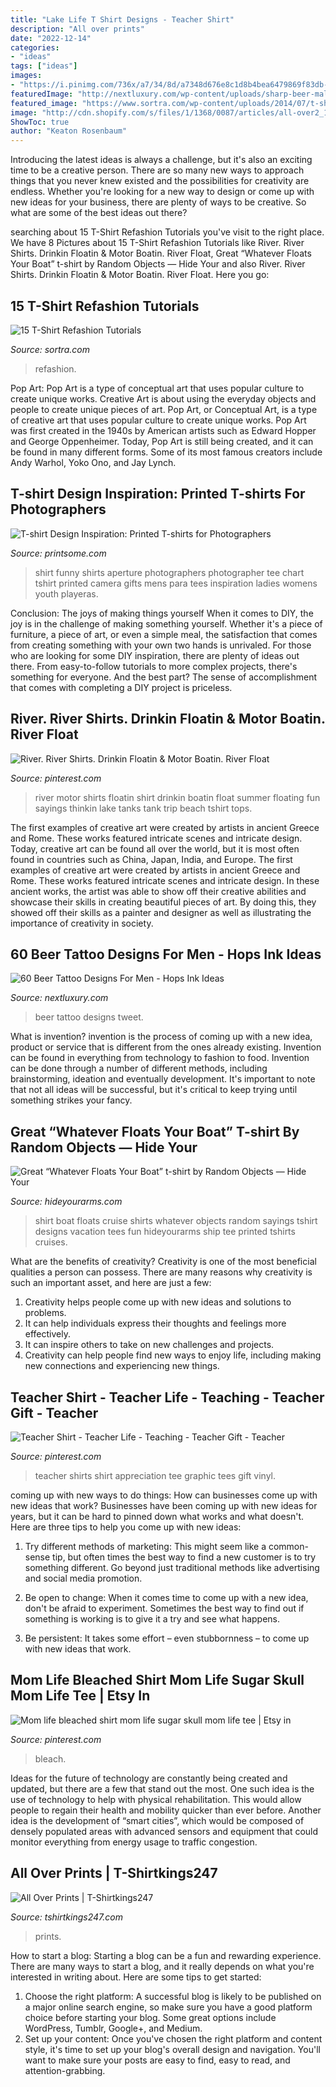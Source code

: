 ```yaml
---
title: "Lake Life T Shirt Designs - Teacher Shirt"
description: "All over prints"
date: "2022-12-14"
categories:
- "ideas"
tags: ["ideas"]
images:
- "https://i.pinimg.com/736x/a7/34/8d/a7348d676e8c1d8b4bea6479869f83db--the-river-motors.jpg"
featuredImage: "http://nextluxury.com/wp-content/uploads/sharp-beer-male-tattoo-ideas.jpg"
featured_image: "https://www.sortra.com/wp-content/uploads/2014/07/t-shirt12.jpg"
image: "http://cdn.shopify.com/s/files/1/1368/0087/articles/all-over2_1024x1024.jpg?v=1468955115"
ShowToc: true
author: "Keaton Rosenbaum"
---
```



Introducing the latest ideas is always a challenge, but it's also an exciting time to be a creative person. There are so many new ways to approach things that you never knew existed and the possibilities for creativity are endless. Whether you're looking for a new way to design or come up with new ideas for your business, there are plenty of ways to be creative. So what are some of the best ideas out there?

	

		
searching about 15 T-Shirt Refashion Tutorials you've visit to the right place. We have 8 Pictures about 15 T-Shirt Refashion Tutorials like River. River Shirts. Drinkin Floatin &amp; Motor Boatin. River Float, Great “Whatever Floats Your Boat” t-shirt by Random Objects — Hide Your and also River. River Shirts. Drinkin Floatin &amp; Motor Boatin. River Float. Here you go:
		
    
## 15 T-Shirt Refashion Tutorials

<img loading=lazy src="https://www.sortra.com/wp-content/uploads/2014/07/t-shirt12.jpg" onerror="this.onerror=null;this.src='https://tse4.mm.bing.net/th?id=OIP.0ZY-cGTQJmfLKbpti7vRrwHaLH&amp;pid=15.1';" alt="15 T-Shirt Refashion Tutorials">

_Source: sortra.com_

>refashion. 

	

Pop Art: Pop Art is a type of conceptual art that uses popular culture to create unique works.
Creative Art is about using the everyday objects and people to create unique pieces of art. Pop Art, or Conceptual Art, is a type of creative art that uses popular culture to create unique works. Pop Art was first created in the 1940s by American artists such as Edward Hopper and George Oppenheimer. Today, Pop Art is still being created, and it can be found in many different forms. Some of its most famous creators include Andy Warhol, Yoko Ono, and Jay Lynch.

    
## T-shirt Design Inspiration: Printed T-shirts For Photographers

<img loading=lazy src="http://www.printsome.com/blog/wp-content/uploads/ice-cream-tees-aperture-t-shirt.jpg" onerror="this.onerror=null;this.src='https://tse4.mm.bing.net/th?id=OIP.YTJf4So4zf5cTwCc7KIdXgHaKp&amp;pid=15.1';" alt="T-shirt Design Inspiration: Printed T-shirts for Photographers">

_Source: printsome.com_

>shirt funny shirts aperture photographers photographer tee chart tshirt printed camera gifts mens para tees inspiration ladies womens youth playeras. 

	

Conclusion: The joys of making things yourself
When it comes to DIY, the joy is in the challenge of making something yourself. Whether it's a piece of furniture, a piece of art, or even a simple meal, the satisfaction that comes from creating something with your own two hands is unrivaled.
For those who are looking for some DIY inspiration, there are plenty of ideas out there. From easy-to-follow tutorials to more complex projects, there's something for everyone. And the best part? The sense of accomplishment that comes with completing a DIY project is priceless.

    
## River. River Shirts. Drinkin Floatin &amp; Motor Boatin. River Float

<img loading=lazy src="https://i.pinimg.com/736x/a7/34/8d/a7348d676e8c1d8b4bea6479869f83db--the-river-motors.jpg" onerror="this.onerror=null;this.src='https://tse4.mm.bing.net/th?id=OIP.gsATV934nqPY_JpBgCR5ogHaLH&amp;pid=15.1';" alt="River. River Shirts. Drinkin Floatin &amp; Motor Boatin. River Float">

_Source: pinterest.com_

>river motor shirts floatin shirt drinkin boatin float summer floating fun sayings thinkin lake tanks tank trip beach tshirt tops. 

	

The first examples of creative art were created by artists in ancient Greece and Rome. These works featured intricate scenes and intricate design. Today, creative art can be found all over the world, but it is most often found in countries such as China, Japan, India, and Europe.
The first examples of creative art were created by artists in ancient Greece and Rome. These works featured intricate scenes and intricate design. In these ancient works, the artist was able to show off their creative abilities and showcase their skills in creating beautiful pieces of art. By doing this, they showed off their skills as a painter and designer as well as illustrating the importance of creativity in society.

    
## 60 Beer Tattoo Designs For Men - Hops Ink Ideas

<img loading=lazy src="http://nextluxury.com/wp-content/uploads/sharp-beer-male-tattoo-ideas.jpg" onerror="this.onerror=null;this.src='https://tse1.mm.bing.net/th?id=OIP.-2b1v4K1RbO5Mu3SyvtgPgAAAA&amp;pid=15.1';" alt="60 Beer Tattoo Designs For Men - Hops Ink Ideas">

_Source: nextluxury.com_

>beer tattoo designs tweet. 

	

What is invention?
invention is the process of coming up with a new idea, product or service that is different from the ones already existing. Invention can be found in everything from technology to fashion to food. 
Invention can be done through a number of different methods, including brainstorming, ideation and eventually development. It's important to note that not all ideas will be successful, but it's critical to keep trying until something strikes your fancy.

    
## Great “Whatever Floats Your Boat” T-shirt By Random Objects — Hide Your

<img loading=lazy src="http://hideyourarms.com/wp-content/uploads/2013/06/205.jpg" onerror="this.onerror=null;this.src='https://tse3.mm.bing.net/th?id=OIP.U1ebOLiyXwxtKofa0n2aVQHaHa&amp;pid=15.1';" alt="Great “Whatever Floats Your Boat” t-shirt by Random Objects — Hide Your">

_Source: hideyourarms.com_

>shirt boat floats cruise shirts whatever objects random sayings tshirt designs vacation tees fun hideyourarms ship tee printed tshirts cruises. 

	

What are the benefits of creativity?
Creativity is one of the most beneficial qualities a person can possess. There are many reasons why creativity is such an important asset, and here are just a few: 
1. Creativity helps people come up with new ideas and solutions to problems. 
2. It can help individuals express their thoughts and feelings more effectively.
3. It can inspire others to take on new challenges and projects.
4. Creativity can help people find new ways to enjoy life, including making new connections and experiencing new things.

    
## Teacher Shirt - Teacher Life - Teaching - Teacher Gift - Teacher

<img loading=lazy src="https://i.pinimg.com/originals/c0/4a/bd/c04abdb6275063824c9730f88f485c10.jpg" onerror="this.onerror=null;this.src='https://tse2.mm.bing.net/th?id=OIP.4Th_Wi7cuHtAmlBkUb_WGgHaJ4&amp;pid=15.1';" alt="Teacher Shirt - Teacher Life - Teaching - Teacher Gift - Teacher">

_Source: pinterest.com_

>teacher shirts shirt appreciation tee graphic tees gift vinyl. 

	

coming up with new ways to do things: How can businesses come up with new ideas that work?
Businesses have been coming up with new ideas for years, but it can be hard to pinned down what works and what doesn't. Here are three tips to help you come up with new ideas: 
1. Try different methods of marketing: This might seem like a common-sense tip, but often times the best way to find a new customer is to try something different. Go beyond just traditional methods like advertising and social media promotion. 

2. Be open to change: When it comes time to come up with a new idea, don't be afraid to experiment. Sometimes the best way to find out if something is working is to give it a try and see what happens. 

3. Be persistent: It takes some effort – even stubbornness – to come up with new ideas that work.

    
## Mom Life Bleached Shirt Mom Life Sugar Skull Mom Life Tee | Etsy In

<img loading=lazy src="https://i.pinimg.com/736x/03/b6/6e/03b66ed4b8c96b92f158312a0baac685.jpg" onerror="this.onerror=null;this.src='https://tse4.mm.bing.net/th?id=OIP.bTa0YP770lSSYTZaunLnywHaIX&amp;pid=15.1';" alt="Mom life bleached shirt mom life sugar skull mom life tee | Etsy in">

_Source: pinterest.com_

>bleach. 

	

Ideas for the future of technology are constantly being created and updated, but there are a few that stand out the most. One such idea is the use of technology to help with physical rehabilitation. This would allow people to regain their health and mobility quicker than ever before. Another idea is the development of “smart cities”, which would be composed of densely populated areas with advanced sensors and equipment that could monitor everything from energy usage to traffic congestion.

    
## All Over Prints | T-Shirtkings247

<img loading=lazy src="http://cdn.shopify.com/s/files/1/1368/0087/articles/all-over2_1024x1024.jpg?v=1468955115" onerror="this.onerror=null;this.src='https://tse1.mm.bing.net/th?id=OIP.JMl5iO9L2ERohYrZd5c4qgAAAA&amp;pid=15.1';" alt="All Over Prints | T-Shirtkings247">

_Source: tshirtkings247.com_

>prints. 

	

How to start a blog:
Starting a blog can be a fun and rewarding experience. There are many ways to start a blog, and it really depends on what you're interested in writing about. Here are some tips to get started: 
1. Choose the right platform: A successful blog is likely to be published on a major online search engine, so make sure you have a good platform choice before starting your blog. Some great options include WordPress, Tumblr, Google+, and Medium. 
2. Set up your content: Once you've chosen the right platform and content style, it's time to set up your blog's overall design and navigation. You'll want to make sure your posts are easy to find, easy to read, and attention-grabbing. 


